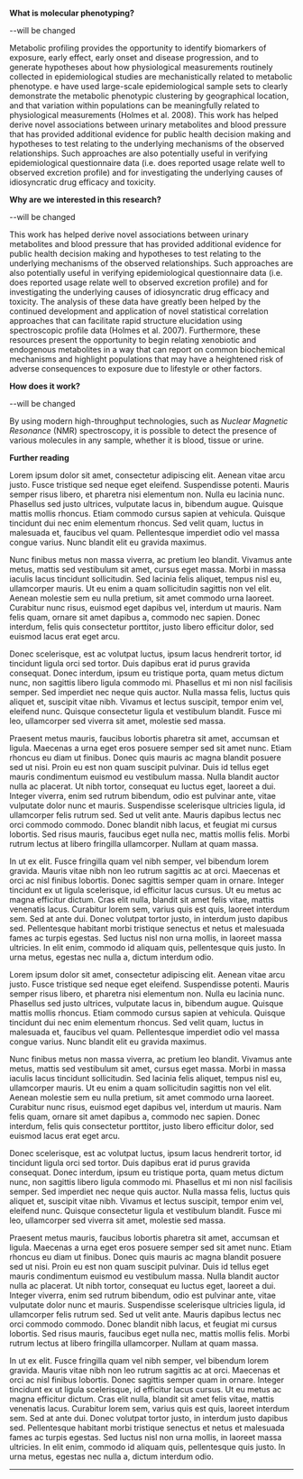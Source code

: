 **What is molecular phenotyping?**

--will be changed

Metabolic profiling provides the opportunity to identify biomarkers of exposure, early effect, early onset and disease progression, and to generate hypotheses about how physiological measurements routinely collected in epidemiological studies are mechanistically related to metabolic phenotype. e have used large-scale epidemiological sample sets to clearly demonstrate the metabolic phenotypic clustering by geographical location, and that variation within populations can be meaningfully related to physiological measurements (Holmes et al. 2008). This work has helped derive novel associations between urinary metabolites and blood pressure that has provided additional evidence for public health decision making and hypotheses to test relating to the underlying mechanisms of the observed relationships. Such approaches are also potentially useful in verifying epidemiological questionnaire data (i.e. does reported usage relate well to observed excretion profile) and for investigating the underlying causes of idiosyncratic drug efficacy and toxicity. 

**Why are we interested in this research?**

--will be changed

This work has helped derive novel associations between urinary metabolites and blood pressure that has provided additional evidence for public health decision making and hypotheses to test relating to the underlying mechanisms of the observed relationships. Such approaches are also potentially useful in verifying epidemiological questionnaire data (i.e. does reported usage relate well to observed excretion profile) and for investigating the underlying causes of idiosyncratic drug efficacy and toxicity. The analysis of these data have greatly been helped by the continued development and application of novel statistical correlation approaches that can facilitate rapid structure elucidation using spectroscopic profile data (Holmes et al. 2007). Furthermore, these resources present the opportunity to begin relating xenobiotic and endogenous metabolites in a way that can report on common biochemical mechanisms and highlight populations that may have a heightened risk of adverse consequences to exposure due to lifestyle or other factors.

**How does it work?**

--will be changed

By using modern high-throughput technologies, such as *Nuclear Magnetic Resonance* (NMR) spectroscopy, it is possible to detect the presence of various molecules in any sample, whether it is blood, tissue or urine. 

**Further reading**

Lorem ipsum dolor sit amet, consectetur adipiscing elit. Aenean vitae arcu justo. Fusce tristique sed neque eget eleifend. Suspendisse potenti. Mauris semper risus libero, et pharetra nisi elementum non. Nulla eu lacinia nunc. Phasellus sed justo ultrices, vulputate lacus in, bibendum augue. Quisque mattis mollis rhoncus. Etiam commodo cursus sapien at vehicula. Quisque tincidunt dui nec enim elementum rhoncus. Sed velit quam, luctus in malesuada et, faucibus vel quam. Pellentesque imperdiet odio vel massa congue varius. Nunc blandit elit eu gravida maximus.

Nunc finibus metus non massa viverra, ac pretium leo blandit. Vivamus ante metus, mattis sed vestibulum sit amet, cursus eget massa. Morbi in massa iaculis lacus tincidunt sollicitudin. Sed lacinia felis aliquet, tempus nisl eu, ullamcorper mauris. Ut eu enim a quam sollicitudin sagittis non vel elit. Aenean molestie sem eu nulla pretium, sit amet commodo urna laoreet. Curabitur nunc risus, euismod eget dapibus vel, interdum ut mauris. Nam felis quam, ornare sit amet dapibus a, commodo nec sapien. Donec interdum, felis quis consectetur porttitor, justo libero efficitur dolor, sed euismod lacus erat eget arcu.

Donec scelerisque, est ac volutpat luctus, ipsum lacus hendrerit tortor, id tincidunt ligula orci sed tortor. Duis dapibus erat id purus gravida consequat. Donec interdum, ipsum eu tristique porta, quam metus dictum nunc, non sagittis libero ligula commodo mi. Phasellus et mi non nisl facilisis semper. Sed imperdiet nec neque quis auctor. Nulla massa felis, luctus quis aliquet et, suscipit vitae nibh. Vivamus et lectus suscipit, tempor enim vel, eleifend nunc. Quisque consectetur ligula et vestibulum blandit. Fusce mi leo, ullamcorper sed viverra sit amet, molestie sed massa.

Praesent metus mauris, faucibus lobortis pharetra sit amet, accumsan et ligula. Maecenas a urna eget eros posuere semper sed sit amet nunc. Etiam rhoncus eu diam ut finibus. Donec quis mauris ac magna blandit posuere sed ut nisi. Proin eu est non quam suscipit pulvinar. Duis id tellus eget mauris condimentum euismod eu vestibulum massa. Nulla blandit auctor nulla ac placerat. Ut nibh tortor, consequat eu luctus eget, laoreet a dui. Integer viverra, enim sed rutrum bibendum, odio est pulvinar ante, vitae vulputate dolor nunc et mauris. Suspendisse scelerisque ultricies ligula, id ullamcorper felis rutrum sed. Sed ut velit ante. Mauris dapibus lectus nec orci commodo commodo. Donec blandit nibh lacus, et feugiat mi cursus lobortis. Sed risus mauris, faucibus eget nulla nec, mattis mollis felis. Morbi rutrum lectus at libero fringilla ullamcorper. Nullam at quam massa.

In ut ex elit. Fusce fringilla quam vel nibh semper, vel bibendum lorem gravida. Mauris vitae nibh non leo rutrum sagittis ac at orci. Maecenas et orci ac nisl finibus lobortis. Donec sagittis semper quam in ornare. Integer tincidunt ex ut ligula scelerisque, id efficitur lacus cursus. Ut eu metus ac magna efficitur dictum. Cras elit nulla, blandit sit amet felis vitae, mattis venenatis lacus. Curabitur lorem sem, varius quis est quis, laoreet interdum sem. Sed at ante dui. Donec volutpat tortor justo, in interdum justo dapibus sed. Pellentesque habitant morbi tristique senectus et netus et malesuada fames ac turpis egestas. Sed luctus nisl non urna mollis, in laoreet massa ultricies. In elit enim, commodo id aliquam quis, pellentesque quis justo. In urna metus, egestas nec nulla a, dictum interdum odio.

Lorem ipsum dolor sit amet, consectetur adipiscing elit. Aenean vitae arcu justo. Fusce tristique sed neque eget eleifend. Suspendisse potenti. Mauris semper risus libero, et pharetra nisi elementum non. Nulla eu lacinia nunc. Phasellus sed justo ultrices, vulputate lacus in, bibendum augue. Quisque mattis mollis rhoncus. Etiam commodo cursus sapien at vehicula. Quisque tincidunt dui nec enim elementum rhoncus. Sed velit quam, luctus in malesuada et, faucibus vel quam. Pellentesque imperdiet odio vel massa congue varius. Nunc blandit elit eu gravida maximus.

Nunc finibus metus non massa viverra, ac pretium leo blandit. Vivamus ante metus, mattis sed vestibulum sit amet, cursus eget massa. Morbi in massa iaculis lacus tincidunt sollicitudin. Sed lacinia felis aliquet, tempus nisl eu, ullamcorper mauris. Ut eu enim a quam sollicitudin sagittis non vel elit. Aenean molestie sem eu nulla pretium, sit amet commodo urna laoreet. Curabitur nunc risus, euismod eget dapibus vel, interdum ut mauris. Nam felis quam, ornare sit amet dapibus a, commodo nec sapien. Donec interdum, felis quis consectetur porttitor, justo libero efficitur dolor, sed euismod lacus erat eget arcu.

Donec scelerisque, est ac volutpat luctus, ipsum lacus hendrerit tortor, id tincidunt ligula orci sed tortor. Duis dapibus erat id purus gravida consequat. Donec interdum, ipsum eu tristique porta, quam metus dictum nunc, non sagittis libero ligula commodo mi. Phasellus et mi non nisl facilisis semper. Sed imperdiet nec neque quis auctor. Nulla massa felis, luctus quis aliquet et, suscipit vitae nibh. Vivamus et lectus suscipit, tempor enim vel, eleifend nunc. Quisque consectetur ligula et vestibulum blandit. Fusce mi leo, ullamcorper sed viverra sit amet, molestie sed massa.

Praesent metus mauris, faucibus lobortis pharetra sit amet, accumsan et ligula. Maecenas a urna eget eros posuere semper sed sit amet nunc. Etiam rhoncus eu diam ut finibus. Donec quis mauris ac magna blandit posuere sed ut nisi. Proin eu est non quam suscipit pulvinar. Duis id tellus eget mauris condimentum euismod eu vestibulum massa. Nulla blandit auctor nulla ac placerat. Ut nibh tortor, consequat eu luctus eget, laoreet a dui. Integer viverra, enim sed rutrum bibendum, odio est pulvinar ante, vitae vulputate dolor nunc et mauris. Suspendisse scelerisque ultricies ligula, id ullamcorper felis rutrum sed. Sed ut velit ante. Mauris dapibus lectus nec orci commodo commodo. Donec blandit nibh lacus, et feugiat mi cursus lobortis. Sed risus mauris, faucibus eget nulla nec, mattis mollis felis. Morbi rutrum lectus at libero fringilla ullamcorper. Nullam at quam massa.

In ut ex elit. Fusce fringilla quam vel nibh semper, vel bibendum lorem gravida. Mauris vitae nibh non leo rutrum sagittis ac at orci. Maecenas et orci ac nisl finibus lobortis. Donec sagittis semper quam in ornare. Integer tincidunt ex ut ligula scelerisque, id efficitur lacus cursus. Ut eu metus ac magna efficitur dictum. Cras elit nulla, blandit sit amet felis vitae, mattis venenatis lacus. Curabitur lorem sem, varius quis est quis, laoreet interdum sem. Sed at ante dui. Donec volutpat tortor justo, in interdum justo dapibus sed. Pellentesque habitant morbi tristique senectus et netus et malesuada fames ac turpis egestas. Sed luctus nisl non urna mollis, in laoreet massa ultricies. In elit enim, commodo id aliquam quis, pellentesque quis justo. In urna metus, egestas nec nulla a, dictum interdum odio.

----------

